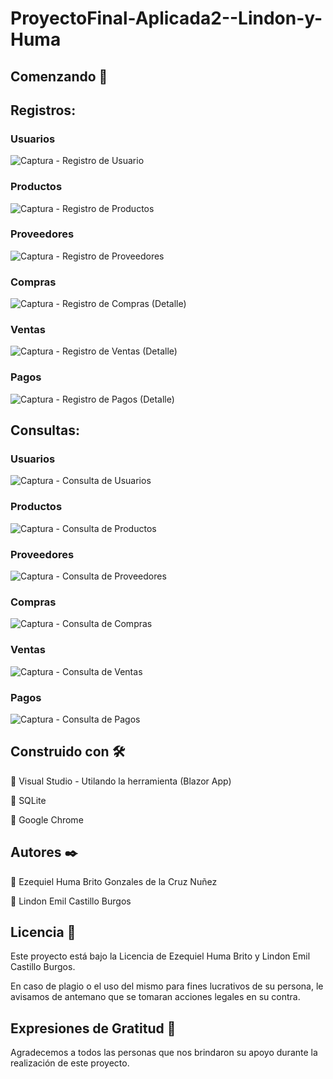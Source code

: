 # ProyectoFinal-Aplicada2--Lindon-y-Huma

## Comenzando 🚀

## Registros:

### Usuarios
![Captura - Registro de Usuario](https://user-images.githubusercontent.com/50345256/77363640-7909e600-6d29-11ea-988d-8521119d9f9a.PNG)

### Productos
![Captura - Registro de Productos](https://user-images.githubusercontent.com/50345256/77363694-8d4de300-6d29-11ea-93cd-bcabc941b044.PNG)

### Proveedores
![Captura - Registro de Proveedores](https://user-images.githubusercontent.com/50345256/77363695-8d4de300-6d29-11ea-91b5-d561eddd467b.PNG)

### Compras
![Captura - Registro de Compras (Detalle)](https://user-images.githubusercontent.com/50345256/77363775-b40c1980-6d29-11ea-8998-9d03e6c32204.PNG)

### Ventas
![Captura - Registro de Ventas (Detalle)](https://user-images.githubusercontent.com/50345256/77363782-b7070a00-6d29-11ea-861d-f139618f652b.PNG)

### Pagos
![Captura - Registro de Pagos (Detalle)](https://user-images.githubusercontent.com/50345256/77363692-8c1cb600-6d29-11ea-8a90-202ae720e849.PNG)

## Consultas:

### Usuarios
![Captura - Consulta de Usuarios](https://user-images.githubusercontent.com/50345256/77363801-bec6ae80-6d29-11ea-8800-3fc7d4a4df27.PNG)

### Productos

![Captura - Consulta de Productos](https://user-images.githubusercontent.com/50345256/77363796-be2e1800-6d29-11ea-928b-e1e61caa0295.PNG)
### Proveedores
![Captura - Consulta de Proveedores](https://user-images.githubusercontent.com/50345256/77363800-bec6ae80-6d29-11ea-8ef9-b6da040e198e.PNG)

### Compras
![Captura - Consulta de Compras](https://user-images.githubusercontent.com/50345256/77363793-bd958180-6d29-11ea-813c-324cc6fbe359.PNG)

### Ventas
![Captura - Consulta de Ventas](https://user-images.githubusercontent.com/50345256/77363802-bf5f4500-6d29-11ea-9b57-3cbf663cb35e.PNG)

### Pagos
![Captura - Consulta de Pagos](https://user-images.githubusercontent.com/50345256/77363794-be2e1800-6d29-11ea-8af3-9c1291223681.PNG)

## Construido con 🛠️
	Visual Studio - Utilando la herramienta (Blazor App)

	SQLite

	Google Chrome

## Autores ✒️
 Ezequiel Huma Brito Gonzales de la Cruz Nuñez

 Lindon Emil Castillo Burgos


## Licencia 📄
Este proyecto está bajo la Licencia de Ezequiel Huma Brito y Lindon Emil Castillo Burgos.

En caso de plagio o el uso del mismo para fines lucrativos de su persona, le avisamos de antemano que se tomaran acciones
legales en su contra.  

## Expresiones de Gratitud 🎁
Agradecemos a todos las personas que nos brindaron su apoyo durante la realización de este proyecto.
